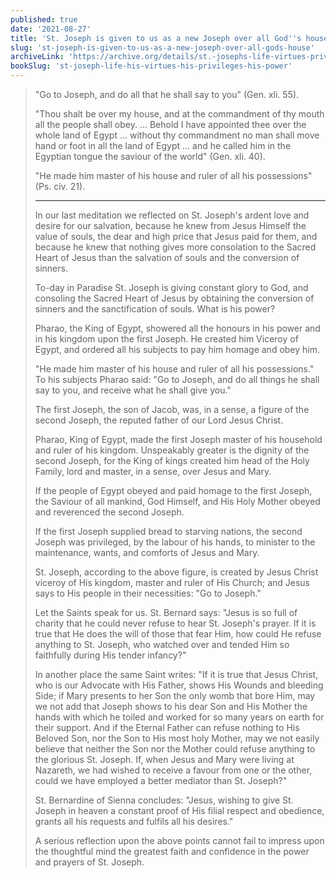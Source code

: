 ```yaml
---
published: true
date: '2021-08-27'
title: 'St. Joseph is given to us as a new Joseph over all God''s house'
slug: 'st-joseph-is-given-to-us-as-a-new-joseph-over-all-gods-house'
archiveLink: 'https://archive.org/details/st.-josephs-life-virtues-privileges-power/page/349?view=theater'
bookSlug: 'st-joseph-life-his-virtues-his-privileges-his-power'
---
```


> "Go to Joseph, and do all that he shall say to you" (Gen. xli. 55).
>
> "Thou shalt be over my house, and at the commandment of thy mouth all the people shall obey. ... Behold I have appointed thee over
the whole land of Egypt ... without thy commandment no man shall move hand or foot in all the land of Egypt ... and
he called him in the Egyptian tongue the saviour of the world" (Gen. xli. 40).
>
> "He made him master of his house and ruler of all his possessions" (Ps. civ. 21).
>
> ---
>
> In our last meditation we reflected on St. Joseph's ardent love and desire for our salvation, because he knew from Jesus Himself the value of souls, the dear and high price that Jesus paid for them, and because he knew that nothing gives more consolation to the Sacred Heart of Jesus than the salvation of souls and the conversion of sinners.
>
> To-day in Paradise St. Joseph is giving constant glory to God, and consoling the Sacred Heart of Jesus by obtaining the conversion of sinners and the sanctification of souls. What is his power?
>
> Pharao, the King of Egypt, showered all the honours in his power and in his kingdom upon the first Joseph. He created him Viceroy of Egypt, and ordered all his subjects to pay him homage and obey him.
>
> "He made him master of his house and ruler of all his possessions." To his subjects Pharao said: "Go to Joseph, and do all things he shall say to you, and receive what he shall give you."
>
> The first Joseph, the son of Jacob, was, in a sense, a figure of the second Joseph, the reputed father of our Lord Jesus Christ.
>
> Pharao, King of Egypt, made the first Joseph master of his household and ruler of his kingdom. Unspeakably greater is the dignity of the second Joseph, for the King of kings created him head of the Holy Family, lord and master, in a sense, over Jesus and Mary.
>
> If the people of Egypt obeyed and paid homage to the first Joseph, the Saviour of all mankind, God Himself, and His Holy Mother obeyed and reverenced the second Joseph.
>
> If the first Joseph supplied bread to starving nations, the second Joseph was privileged, by the labour of his hands, to minister to the maintenance, wants, and comforts of Jesus and Mary.
>
> St. Joseph, according to the above figure, is created by Jesus Christ viceroy of His kingdom, master and ruler of His Church; and Jesus says to His people in their necessities: "Go to Joseph."
>
> Let the Saints speak for us. St. Bernard says: "Jesus is so full of charity that he could never refuse to hear St. Joseph's prayer. If it is true that He does the will of those that fear Him, how could He refuse anything to St. Joseph, who watched over and tended Him so faithfully during His tender infancy?"
>
> In another place the same Saint writes: "If it is true that Jesus Christ, who is our Advocate with His Father, shows His Wounds and bleeding Side; if Mary presents to her Son the only womb that bore Him, may we not add that Joseph shows to his dear Son and His Mother the hands with which he toiled and worked for so many years on earth for their support. And if the Eternal Father can refuse nothing to His Beloved Son, nor the Son to His most holy Mother, may we not easily believe that neither the Son nor the Mother could refuse anything to the glorious St. Joseph. If, when Jesus and Mary were living at Nazareth, we had wished to receive a favour from one or the other, could we have employed a better mediator than St. Joseph?"
>
> St. Bernardine of Sienna concludes: "Jesus, wishing to give St. Joseph in heaven a constant proof of His filial respect and obedience, grants all his requests and fulfils all his desires."
>
> A serious reflection upon the above points cannot fail to impress upon the thoughtful mind the greatest faith and confidence in the power and prayers of St. Joseph.